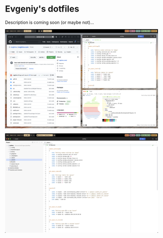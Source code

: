 # Evgeniy's dotfiles

Description is coming soon (or maybe not)...

![](Screenshot%202023-03-26%20at%2021.15.31.png)

![](Screenshot%202023-03-26%20at%2021.12.40.png)


